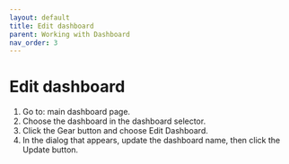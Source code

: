```yaml
---
layout: default
title: Edit dashboard
parent: Working with Dashboard
nav_order: 3
---
```

# Edit dashboard
1. Go to: main dashboard page.
2. Choose the dashboard in the dashboard selector.
3. Click the Gear button and choose Edit Dashboard.
4. In the dialog that appears, update the dashboard name, then click the Update button.
